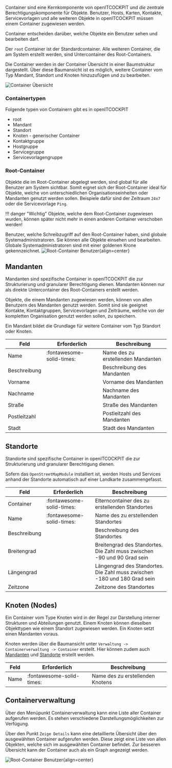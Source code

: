 Container sind eine Kernkomponente von openITCOCKPIT und _die_ zentrale Berechtigungskomponente für Objekte. Benutzer,
Hosts, Karten, Kontakte, Servicevorlagen und alle weiteren Objekte in openITCOCKPIT müssen einem Container zugewiesen
werden.

Container entscheiden darüber, welche Objekte ein Benutzer sehen und bearbeiten darf.

Der `root` Container ist der Standardcontainer. Alle weiteren Container, die am System erstellt werden, sind
Untercontainer des Root-Containers.

Die Container werden in der Container Übersicht in einer Baumstruktur dargestellt. Über diese Baumansicht ist es
möglich, weitere Container vom Typ Mandant, Standort und Knoten hinzuzufügen und zu bearbeiten.

![Container Übersicht](/images/configuration/containers-overview-tree.png)

### Containertypen

Folgende typen von Containern gibt es in openITCOCKPIT

- root
- Mandant
- Standort
- Knoten - generischer Container
- Kontaktgruppe
- Hostgruppe
- Servicegruppe
- Servicevorlagengruppe

### Root-Container

Objekte die im Root-Container abgelegt werden, sind global für alle Benutzer am System sichtbar. Somit eignet sich der
Root-Container ideal für Objekte, welche von unterschiedlichen Organisationseinheiten oder Mandanten genutzt werden
sollen. Beispiele dafür sind der Zeitraum `24x7` oder die Servicevorlage `Ping`.

!!! danger "Wichtig"
    Objekte, welche dem Root-Container zugewiesen wurden, können später nicht mehr in einen anderen Container verschoben
    werden!

Benutzer, welche Schreibzugriff auf den Root-Container haben, sind globale Systemadministratoren. Sie können alle
Objekte einsehen und bearbeiten. Globale Systemadministratoren sind mit einer goldenen Krone gekennzeichnet.
![Root-Container Benutzer](/images/configuration/root-container-user.png){align=center}

## Mandanten

Mandanten sind spezifische Container in openITCOCKPIT die zur Strukturierung und granularer Berechtigung dienen.
Mandanten können nur als direkte Untercontainer des Root-Containers erstellt werden.

Objekte, die einem Mandanten zugewiesen werden, können von allen Benutzern des Mandanten genutzt werden. Somit sind sie
geeignet Kontakte, Kontaktgruppen, Servicevorlagen und Zeiträume, welche von der kompletten Organisation genutzt werden
sollen, zu speichern.

Ein Mandant bildet die Grundlage für weitere Container vom Typ Standort oder Knoten.

| Feld | Erforderlich | Beschreibung |
|---|---|---|
| Name | :fontawesome-solid-times: | Name des zu erstellenden Mandanten |
| Beschreibung |  | Beschreibung des Mandanten |
| Vorname |  | Vorname des Mandanten |
| Nachname |  | Nachname des Mandanten |
| Straße |  | Straße des Mandanten |
| Postleitzahl |  | Postleitzahl des Mandanten |
| Stadt |  | Stadt des Mandanten |



## Standorte

Standorte sind spezifische Container in openITCOCKPIT die zur Strukturierung und granularer Berechtigung dienen.

Sofern das `OpenStreetMapModule` installiert ist, werden Hosts und Services anhand der Standorte automatisch auf einer
Landkarte zusammengefasst.


| Feld | Erforderlich | Beschreibung |
|---|---|---|
| Container | :fontawesome-solid-times: | Elterncontainer des zu erstellenden Standortes |
| Name | :fontawesome-solid-times: | Name des zu erstellenden Standortes |
| Beschreibung |  | Beschreibung des Standortes |
| Breitengrad |  | Breitengrad des Standortes. Die Zahl muss zwischen -90 und 90 Grad sein |
| Längengrad |  | Längengrad des Standortes. Die Zahl muss zwischen -180 und 180 Grad sein|
| Zeitzone |  | Zeitzone des Standortes |

## Knoten (Nodes)

Ein Container vom Type Knoten wird in der Regel zur Darstellung interner Strukturen und Abteilungen genutzt. Einem
Knoten können dieselben Objekttypen wie einem Standort zugewiesen werden. Ein Knoten setzt einen Mandanten voraus.

Knoten werden über die Baumansicht unter `Verwaltung -> Containerverwaltung -> Container` erstellt. Hier können zudem 
auch [Mandanten](#mandanten) und [Standorte](#standorte) erstellt werden.

| Feld | Erforderlich | Beschreibung |
|---|---|---|
| Name | :fontawesome-solid-times: | Name des zu erstellenden Knotens |


## Containerverwaltung

Über den Menüpunkt Containerverwaltung kann eine Liste aller Container aufgerufen werden. Es stehen verschiedene
Darstellungsmöglichkeiten zur Verfügung.

Über den Punkt `Zeige Details` kann eine detaillierte Übersicht über den ausgewählten Container aufgerufen werden. Diese
zeigt eine Liste von allen Objekten, welche sich im ausgewählten Container befindet. Zur besseren Übersicht kann der
Container auch als ein Graph angezeigt werden.

![Root-Container Benutzer](/images/configuration/container-graph.png){align=center}

